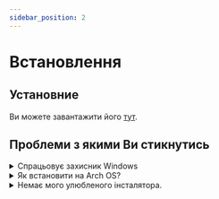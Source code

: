```yaml
---
sidebar_position: 2
---
```


# Встановлення

## Установние

Ви можете завантажити його [тут](https://github.com/kimlimjustin/xplorer/releases).

## Проблеми з якими Ви стикнутись

<details>
<summary>
Спрацьовує захисник Windows
</summary>

Насправді це не помилка. Так вирішили у корпорації Microsoft, для тих, хто не розбирається у технологіях. Не слід непокоїтись про безпеку Xplorer, у нього [відкритий код](https://github.com/kimlimjustin/xplorer) і Ви можете з легцістю створити власну версію або модификувати існуючу!

Для продовження, натисніть `Деталі`, а потім запустити.

1. ![Шаг 1](/img/docs/windows-defender-1.png)
2. ![Шаг 2](/img/docs/windows-defender-2.png)

:::note Посилання

Взято з [Stack Overflow](https://stackoverflow.com/questions/65488839/how-can-i-avoid-windows-protected-your-pc-problem-when-my-friends-try-to-use-m).

:::

</details> <details>
<summary>
Як встановити на Arch OS?
</summary>

Запустити наступну команду:

```bash
sudo pacman -u [ім'я файлу інсталлятора]
```

:::info Якщо Ви стикнулись з повідомлення `xplorer exists in filesystem`, запустіть наступну команду:

```bash
sudo pacman -u [ім'я файлу інсталлятора] --overwrite "*"
```

:::

</details> <details>
<summary>
Немає мого улюбленого інсталятора.
</summary>

Будь ласка, створіть запит [тут](https://github.com/kimlimjustin/xplorer).

</details>
